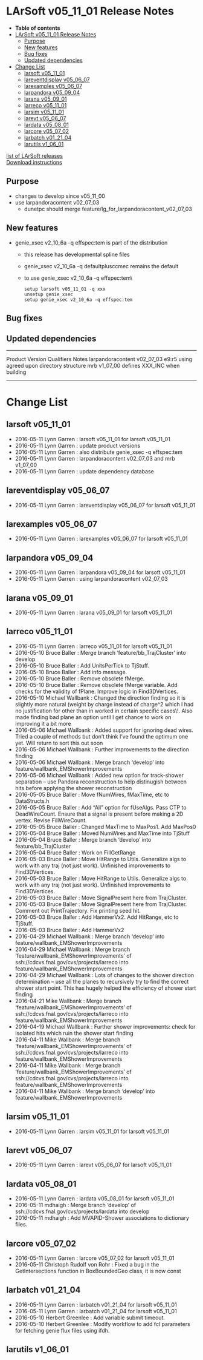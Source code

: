 LArSoft v05\_11\_01 Release Notes
======================================================================

-   **Table of contents**
-   [LArSoft v05\_11\_01 Release Notes](#LArSoft-v05_11_01-Release-Notes)
    -   [Purpose](#Purpose)
    -   [New features](#New-features)
    -   [Bug fixes](#Bug-fixes)
    -   [Updated dependencies](#Updated-dependencies)
-   [Change List](#Change-List)
    -   [larsoft v05\_11\_01](#larsoft-v05_11_01)
    -   [lareventdisplay v05\_06\_07](#lareventdisplay-v05_06_07)
    -   [larexamples v05\_06\_07](#larexamples-v05_06_07)
    -   [larpandora v05\_09\_04](#larpandora-v05_09_04)
    -   [larana v05\_09\_01](#larana-v05_09_01)
    -   [larreco v05\_11\_01](#larreco-v05_11_01)
    -   [larsim v05\_11\_01](#larsim-v05_11_01)
    -   [larevt v05\_06\_07](#larevt-v05_06_07)
    -   [lardata v05\_08\_01](#lardata-v05_08_01)
    -   [larcore v05\_07\_02](#larcore-v05_07_02)
    -   [larbatch v01\_21\_04](#larbatch-v01_21_04)
    -   [larutils v1\_06\_01](#larutils-v1_06_01)

[list of LArSoft releases](LArSoft_release_list)\
[Download instructions](http://scisoft.fnal.gov/scisoft/bundles/larsoft/v05_11_01/larsoft-v05_11_01.html)

Purpose
--------------------

-   changes to develop since v05\_11\_00
-   use larpandoracontent v02\_07\_03
    -   dunetpc should merge feature/lg\_for\_larpandoracontent\_v02\_07\_03

New features
------------------------------

-   genie\_xsec v2\_10\_6a -q effspec:tem is part of the distribution
    -   this release has developmental spline files
    -   genie\_xsec v2\_10\_6a -q defaultplusccmec remains the default
    -   to use genie\_xsec v2\_10\_6a -q effspec:tem\

            setup larsoft v05_11_01 -q xxx
            unsetup genie_xsec
            setup genie_xsec v2_10_6a -q effspec:tem

Bug fixes
------------------------

Updated dependencies
----------------------------------------------

  ------------------- ------------- ------------ ---------------------------------------
  Product             Version       Qualifiers   Notes
  larpandoracontent   v02\_07\_03   e9:r5        using agreed upon directory structure
  mrb                 v1\_07\_00                 defines XXX\_INC when building
  ------------------- ------------- ------------ ---------------------------------------

Change List
============================

larsoft v05\_11\_01
------------------------------------------

-   2016-05-11 Lynn Garren : larsoft v05\_11\_01 for larsoft v05\_11\_01
-   2016-05-11 Lynn Garren : update product versions
-   2016-05-11 Lynn Garren : also distribute genie\_xsec -q effspec:tem
-   2016-05-11 Lynn Garren : larpandoracontent v02\_07\_03 and mrb v1\_07\_00
-   2016-05-11 Lynn Garren : update dependency database

lareventdisplay v05\_06\_07
----------------------------------------------------------

-   2016-05-11 Lynn Garren : lareventdisplay v05\_06\_07 for larsoft v05\_11\_01

larexamples v05\_06\_07
--------------------------------------------------

-   2016-05-11 Lynn Garren : larexamples v05\_06\_07 for larsoft v05\_11\_01

larpandora v05\_09\_04
------------------------------------------------

-   2016-05-11 Lynn Garren : larpandora v05\_09\_04 for larsoft v05\_11\_01
-   2016-05-11 Lynn Garren : using larpandoracontent v02\_07\_03

larana v05\_09\_01
----------------------------------------

-   2016-05-11 Lynn Garren : larana v05\_09\_01 for larsoft v05\_11\_01

larreco v05\_11\_01
------------------------------------------

-   2016-05-11 Lynn Garren : larreco v05\_11\_01 for larsoft v05\_11\_01
-   2016-05-10 Bruce Baller : Merge branch ‘feature/bb\_TrajCluster’ into develop
-   2016-05-10 Bruce Baller : Add UnitsPerTick to TjStuff.
-   2016-05-10 Bruce Baller : Add info message.
-   2016-05-10 Bruce Baller : Remove obsolete fMerge.
-   2016-05-10 Bruce Baller : Remove obsolete fMerge variable. Add checks for the validity of fPlane. Improve logic in Find3DVertices.
-   2016-05-10 Michael Wallbank : Changed the direction finding so it is slightly more natural (weight by charge instead of charge\^2 which I had no justification for other than in worked in certain specific cases\\!. Also made finding bad plane an option until I get chance to work on improving it a bit more
-   2016-05-06 Michael Wallbank : Added support for ignoring dead wires. Tried a couple of methods but don’t think I’ve found the optimum one yet. Will return to sort this out soon
-   2016-05-06 Michael Wallbank : Further improvements to the direction finding
-   2016-05-06 Michael Wallbank : Merge branch ‘develop’ into feature/wallbank\_EMShowerImprovements
-   2016-05-06 Michael Wallbank : Added new option for track-shower separation – use Pandora reconstruction to help distinugish between hits before applying the shower reconstruction
-   2016-05-05 Bruce Baller : Move fNumWires, fMaxTime, etc to DataStructs.h
-   2016-05-05 Bruce Baller : Add “All” option for fUseAlgs. Pass CTP to DeadWireCount. Ensure that a signal is present before making a 2D vertex. Revise FillWireCount.
-   2016-05-05 Bruce Baller : Changed MaxTime to MaxPos1. Add MaxPos0
-   2016-05-04 Bruce Baller : Moved NumWires and MaxTime into TjStuff
-   2016-05-04 Bruce Baller : Merge branch ‘develop’ into feature/bb\_TrajCluster
-   2016-05-04 Bruce Baller : Work on FillGetRange
-   2016-05-03 Bruce Baller : Move HitRange to Utils. Generalize algs to work with any traj (not just work). Unfinished improvements to Find3DVertices.
-   2016-05-03 Bruce Baller : Move HitRange to Utils. Generalize algs to work with any traj (not just work). Unfinished improvements to Find3DVertices.
-   2016-05-03 Bruce Baller : Move SignalPresent here from TrajCluster.
-   2016-05-03 Bruce Baller : Move SignalPresent here from TrajCluster. Comment out PrintTrajectory. Fix printing seed hit.
-   2016-05-03 Bruce Baller : Add HammerVx2. Add HitRange, etc to TjStuff.
-   2016-05-03 Bruce Baller : Add HammerVx2
-   2016-04-29 Michael Wallbank : Merge branch ‘develop’ into feature/wallbank\_EMShowerImprovements
-   2016-04-29 Michael Wallbank : Merge branch ‘feature/wallbank\_EMShowerImprovements’ of ssh://cdcvs.fnal.gov/cvs/projects/larreco into feature/wallbank\_EMShowerImprovements
-   2016-04-29 Michael Wallbank : Lots of changes to the shower direction determination – use all the planes to recursively try to find the correct shower start point. This has hugely helped the efficiency of shower start finding
-   2016-04-21 Mike Wallbank : Merge branch ‘feature/wallbank\_EMShowerImprovements’ of ssh://cdcvs.fnal.gov/cvs/projects/larreco into feature/wallbank\_EMShowerImprovements
-   2016-04-19 Michael Wallbank : Further shower improvements: check for isolated hits which ruin the shower start finding
-   2016-04-11 Mike Wallbank : Merge branch ‘feature/wallbank\_EMShowerImprovements’ of ssh://cdcvs.fnal.gov/cvs/projects/larreco into feature/wallbank\_EMShowerImprovements
-   2016-04-11 Mike Wallbank : Merge branch ‘feature/wallbank\_EMShowerImprovements’ of ssh://cdcvs.fnal.gov/cvs/projects/larreco into feature/wallbank\_EMShowerImprovements
-   2016-04-11 Mike Wallbank : Merge branch ‘develop’ into feature/wallbank\_EMShowerImprovements

larsim v05\_11\_01
----------------------------------------

-   2016-05-11 Lynn Garren : larsim v05\_11\_01 for larsoft v05\_11\_01

larevt v05\_06\_07
----------------------------------------

-   2016-05-11 Lynn Garren : larevt v05\_06\_07 for larsoft v05\_11\_01

lardata v05\_08\_01
------------------------------------------

-   2016-05-11 Lynn Garren : lardata v05\_08\_01 for larsoft v05\_11\_01
-   2016-05-11 mdhaigh : Merge branch ‘develop’ of ssh://cdcvs.fnal.gov/cvs/projects/lardata into develop
-   2016-05-11 mdhaigh : Add MVAPID-Shower associations to dictionary files.

larcore v05\_07\_02
------------------------------------------

-   2016-05-11 Lynn Garren : larcore v05\_07\_02 for larsoft v05\_11\_01
-   2016-05-11 Christoph Rudolf von Rohr : Fixed a bug in the GetIntersections function in BoxBoundedGeo class, it is now const

larbatch v01\_21\_04
--------------------------------------------

-   2016-05-11 Lynn Garren : larbatch v01\_21\_04 for larsoft v05\_11\_01
-   2016-05-11 Lynn Garren : larbatch v01\_21\_04 for larsoft v05\_11\_01
-   2016-05-10 Herbert Greenlee : Add variable submit timeout.
-   2016-05-10 Herbert Greenlee : Modify workflow to add fcl parameters for fetching genie flux files using ifdh.

larutils v1\_06\_01
------------------------------------------
